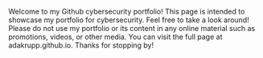 Welcome to my Github cybersecurity portfolio! This page is intended to showcase my portfolio for cybersecurity. Feel free to take a look around! Please do not use my portfolio or its content in any online material such as promotions, videos, or other media. 
You can visit the full page at adakrupp.github.io. Thanks for stopping by!
